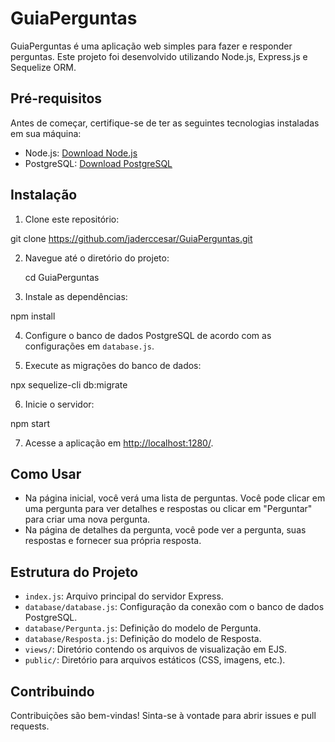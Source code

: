 # GuiaPerguntas

GuiaPerguntas é uma aplicação web simples para fazer e responder perguntas. Este projeto foi desenvolvido utilizando Node.js, Express.js e Sequelize ORM.

## Pré-requisitos

Antes de começar, certifique-se de ter as seguintes tecnologias instaladas em sua máquina:

- Node.js: [Download Node.js](https://nodejs.org/)
- PostgreSQL: [Download PostgreSQL](https://www.postgresql.org/)

## Instalação

1. Clone este repositório:

git clone https://github.com/jaderccesar/GuiaPerguntas.git


2. Navegue até o diretório do projeto:

   cd GuiaPerguntas

   
3. Instale as dependências:

npm install


4. Configure o banco de dados PostgreSQL de acordo com as configurações em `database.js`.

5. Execute as migrações do banco de dados:

npx sequelize-cli db:migrate

6. Inicie o servidor:

npm start

7. Acesse a aplicação em [http://localhost:1280/](http://localhost:1280/).

## Como Usar

- Na página inicial, você verá uma lista de perguntas. Você pode clicar em uma pergunta para ver detalhes e respostas ou clicar em "Perguntar" para criar uma nova pergunta.
- Na página de detalhes da pergunta, você pode ver a pergunta, suas respostas e fornecer sua própria resposta.

## Estrutura do Projeto

- `index.js`: Arquivo principal do servidor Express.
- `database/database.js`: Configuração da conexão com o banco de dados PostgreSQL.
- `database/Pergunta.js`: Definição do modelo de Pergunta.
- `database/Resposta.js`: Definição do modelo de Resposta.
- `views/`: Diretório contendo os arquivos de visualização em EJS.
- `public/`: Diretório para arquivos estáticos (CSS, imagens, etc.).

## Contribuindo

Contribuições são bem-vindas! Sinta-se à vontade para abrir issues e pull requests.
